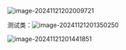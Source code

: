 ![image-20241121202009721](D:\md_image\image-20241121202009721.png) 



测试类：![image-20241121201350250](D:\md_image\image-20241121201350250.png)

 ![image-20241121201441851](D:\md_image\image-20241121201441851.png)
